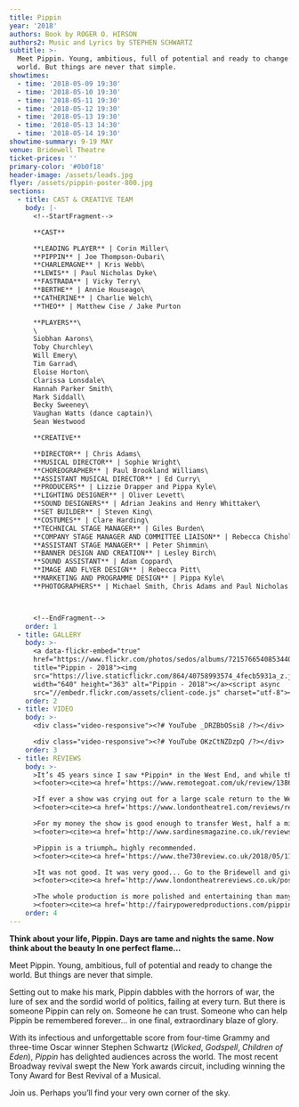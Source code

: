 ```yaml
---
title: Pippin
year: '2018'
authors: Book by ROGER O. HIRSON
authors2: Music and Lyrics by STEPHEN SCHWARTZ
subtitle: >-
  Meet Pippin. Young, ambitious, full of potential and ready to change the
  world. But things are never that simple.
showtimes:
  - time: '2018-05-09 19:30'
  - time: '2018-05-10 19:30'
  - time: '2018-05-11 19:30'
  - time: '2018-05-12 19:30'
  - time: '2018-05-13 19:30'
  - time: '2018-05-13 14:30'
  - time: '2018-05-14 19:30'
showtime-summary: 9-19 MAY
venue: Bridewell Theatre
ticket-prices: ''
primary-color: '#0b0f18'
header-image: /assets/leads.jpg
flyer: /assets/pippin-poster-800.jpg
sections:
  - title: CAST & CREATIVE TEAM
    body: |-
      <!--StartFragment-->

      **CAST**

      **LEADING PLAYER** | Corin Miller\
      **PIPPIN** | Joe Thompson-Oubari\
      **CHARLEMAGNE** | Kris Webb\
      **LEWIS** | Paul Nicholas Dyke\
      **FASTRADA** | Vicky Terry\
      **BERTHE** | Annie Houseago\
      **CATHERINE** | Charlie Welch\
      **THEO** | Matthew Cise / Jake Purton

      **PLAYERS**\
      \
      Siobhan Aarons\
      Toby Churchley\
      Will Emery\
      Tim Garrad\
      Eloise Horton\
      Clarissa Lonsdale\
      Hannah Parker Smith\
      Mark Siddall\
      Becky Sweeney\
      Vaughan Watts (dance captain)\
      Sean Westwood

      **CREATIVE**

      **DIRECTOR** | Chris Adams\
      **MUSICAL DIRECTOR** | Sophie Wright\
      **CHOREOGRAPHER** | Paul Brookland Williams\
      **ASSISTANT MUSICAL DIRECTOR** | Ed Curry\
      **PRODUCERS** | Lizzie Drapper and Pippa Kyle\
      **LIGHTING DESIGNER** | Oliver Levett\
      **SOUND DESIGNERS** | Adrian Jeakins and Henry Whittaker\
      **SET BUILDER** | Steven King\
      **COSTUMES** | Clare Harding\
      **TECHNICAL STAGE MANAGER** | Giles Burden\
      **COMPANY STAGE MANAGER AND COMMITTEE LIAISON** | Rebecca Chisholm\
      **ASSISTANT STAGE MANAGER** | Peter Shimmin\
      **BANNER DESIGN AND CREATION** | Lesley Birch\
      **SOUND ASSISTANT** | Adam Coppard\
      **IMAGE AND FLYER DESIGN** | Rebecca Pitt\
      **MARKETING AND PROGRAMME DESIGN** | Pippa Kyle\
      **PHOTOGRAPHERS** | Michael Smith, Chris Adams and Paul Nicholas Dyke



      <!--EndFragment-->
    order: 1
  - title: GALLERY
    body: >-
      <a data-flickr-embed="true"
      href="https://www.flickr.com/photos/sedos/albums/72157665408534407"
      title="Pippin - 2018"><img
      src="https://live.staticflickr.com/864/40758993574_4fecb5931a_z.jpg"
      width="640" height="363" alt="Pippin - 2018"></a><script async
      src="//embedr.flickr.com/assets/client-code.js" charset="utf-8"></script>
    order: 2
  - title: VIDEO
    body: >-
      <div class="video-responsive"><?# YouTube _DRZBbOSsi8 /?></div>

      <div class="video-responsive"><?# YouTube OKzCtNZDzpQ /?></div>      
    order: 3
  - title: REVIEWS
    body: >-
      >It’s 45 years since I saw *Pippin* in the West End, and while the themes are certainly still current, the style and the devices can feel a little outdated. Chris Adams’ compelling production, especially at the end, cuts through the tricks and the whimsy to achieve a genuinely moving piece of drama.
      ><footer><cite><a href='https://www.remotegoat.com/uk/review/13861/deliciously-dark-stephen-schwartz-revival/'>Pippin, 2018, Remote Goat</a></cite></footer>

      >If ever a show was crying out for a large scale return to the West End, then Pippin is the one and, my advice is to all the members of Sedos, give up the day jobs and take it there.
      ><footer><cite><a href='https://www.londontheatre1.com/reviews/review-pippin-returns-the-bridewell-theatre-london/'>Pippin, 2018, London Theatre 1 (*****)</a></cite></footer>

      >For my money the show is good enough to transfer West, half a mile up the road. Certainly, many of the cast could have a second string to their bows in the commercial theatre any time they wanted.
      ><footer><cite><a href='http://www.sardinesmagazine.co.uk/reviews/review.php?REVIEW-Sedos-Pippin-&reviewsID=3204'>Pippin, 2018, Sardines (*****)</a></cite></footer>

      >Pippin is a triumph… highly recommended.
      ><footer><cite><a href='https://www.the730review.co.uk/2018/05/11/pippin-sedos-review/'>Pippin, 2018, The 730 Review (****)</a></cite></footer>

      >It was not good. It was very good... Go to the Bridewell and give some support to these guys. They deserve it!
      ><footer><cite><a href='http://www.londontheatrereviews.co.uk/post.cfm?p=303'>Pippin, 2018, London Theatre Reviews (****)</a></cite></footer>

      >The whole production is more polished and entertaining than many professional shows… In the hands of Sedos, Pippin is a gem of a musical.
      ><footer><cite><a href='http://fairypoweredproductions.com/pippin-review/'>Pippin, 2018, Fairy Powered Productions (****)</a></cite></footer>
    order: 4
---
```

**Think about your life, Pippin. Days are tame and nights the same. Now think about the beauty
In one perfect flame…**

Meet Pippin. Young, ambitious, full of potential and ready to change the world. But things are never that simple.

Setting out to make his mark, Pippin dabbles with the horrors of war, the lure of sex and the sordid world of politics, failing at every turn. But there is someone Pippin can rely on. Someone he can trust. Someone who can help Pippin be remembered forever… in one final, extraordinary blaze of glory.

With its infectious and unforgettable score from four-time Grammy and three-time Oscar winner Stephen Schwartz (*Wicked*, *Godspell*, *Children of Eden*), *Pippin* has delighted audiences across the world. The most recent Broadway revival swept the New York awards circuit, including winning the Tony Award for Best Revival of a Musical.

Join us. Perhaps you’ll find your very own corner of the sky.